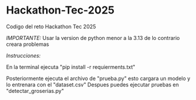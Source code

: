 # Hackathon-Tec-2025
Codigo del reto Hackathon Tec 2025

*IMPORTANTE:*
Usar la version de python menor a la 3.13 de lo contrario creara problemas

*Instrucciones:*

En la terminal ejecuta "pip install -r requierments.txt"

Posteriormente ejecuta el archivo de "prueba.py" esto cargara un modelo y lo entrenara con el "dataset.csv"
Despues puedes ejecutar pruebas en "detectar_groserias.py"

